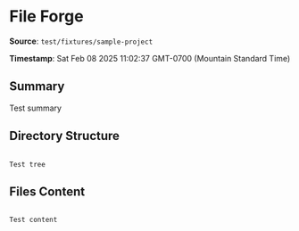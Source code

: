 # File Forge

**Source**: `test/fixtures/sample-project`

**Timestamp**: Sat Feb 08 2025 11:02:37 GMT-0700 (Mountain Standard Time)

## Summary

Test summary

## Directory Structure

```

Test tree

```

## Files Content

```

Test content

```
